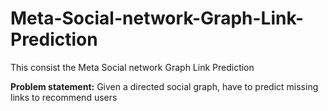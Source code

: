 # Meta-Social-network-Graph-Link-Prediction
This consist the Meta Social network Graph Link Prediction

**Problem statement:**
Given a directed social graph, have to predict missing links to recommend users
